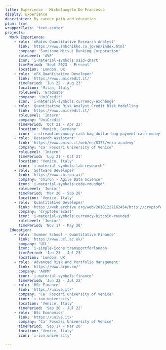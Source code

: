 ```yaml
---
title: Experience - Michelangelo De Francesco
display: Experience
description: My career path and education
plum: true
wrapperClass: 'text-center'
projects:
  Work Experience:
    - role: 'eRates Quantitative Research Analyst'
      link: 'https://www.smbcnikko.co.jp/en/index.html'
      company: 'Sumitomo Mitsui Banking Corporation'
      roleLevel: 'AVP'
      icon: 'i-material-symbols:ssid-chart'
      timePeriod: 'Sept 2023 - Present'
      location: 'London, UK'
    - role: 'eFX Quantitative Developer'
      link: 'https://www.unicredit.it/'
      timePeriod: 'Jun 22 - Aug 23'
      location: 'Milan, Italy'
      roleLevel: 'Graduate'
      company: 'UniCredit'
      icon: 'i-material-symbols:currency-exchange'
    - role: 'Quantitative Risk Analyst Credit Risk Modelling'
      link: 'https://www.unicredit.it/'
      roleLevel: 'Intern'
      company: "UniCredit"
      timePeriod: 'Oct 21 - Apr 22'
      location: 'Munich, Germany'
      icon: 'i-streamline:money-cash-bag-dollar-bag-payment-cash-money-finance'
    - role: 'Research Assistant'
      link: 'https://www.unive.it/web/en/8375/vera-academy'
      company: "Ca' Foscari University of Venice"
      roleLevel: 'Intern'
      timePeriod: 'Lug 21 - Oct 21'
      location: "Venice, Italy"
      icon: 'i-material-symbols:lab-research'
    - role: 'Software Developer'
      link: 'https://www.chiron.ai/'
      company: 'Chiron - Agile Data Science'
      icon: 'i-material-symbols:code-rounded'
      roleLevel: 'Junior'
      timePeriod: 'Mar 20 - Sep 20'
      location: 'Venice, Italy'
    - role: 'Quantitative Developer'
      link: 'https://web.archive.org/web/20181222162454/http://cryptoforecast.com/'
      company: 'CryptoForecast'
      icon: 'i-material-symbols:currency-bitcoin-rounded'
      roleLevel: 'Junior'
      timePeriod: 'Nov 17 - May 20'
  Education:
    - role: 'Summer School - Quantitative Finance'
      link: 'https://www.ucl.ac.uk/'
      company: 'UCL'
      icon: 'i-simple-icons:transportforlondon'
      timePeriod: 'Jun 23 - Jul 23'  
      location: 'London, UK'
    - role: 'Advanced Risk and Portfolio Management'
      link: 'https://www.arpm.co/'
      company: 'ARPM'
      icon: 'i-material-symbols:finance'
      timePeriod: 'Jun 22 - Jul 22'
    - role: 'MSc Finance'
      link: 'https://unive.it/'
      company: "Ca' Foscari University of Venice"
      icon: 'i-ion:university'  
      location: 'Venice, Italy'
      timePeriod: 'Sep 20 - Jul 22'
    - role: 'BSc Economics'
      link: 'https://unive.it/'
      company: "Ca' Foscari University of Venice"
      timePeriod: 'Sep 17 - Mar 20'
      location: 'Venice, Italy'
      icon: 'i-ion:university'  

---
```


<!-- @layout-full-width -->

<ListExperiences :projects="frontmatter.projects" />

